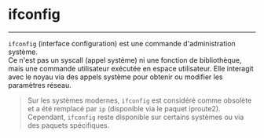 # ifconfig

---

`ifconfig` (interface configuration) est une commande d'administration système.  
Ce n'est pas un syscall (appel système) ni une fonction de bibliothèque, mais une commande utilisateur exécutée en espace utilisateur. Elle interagit avec le noyau via des appels système pour obtenir ou modifier les paramètres réseau.

> Sur les systèmes modernes, `ifconfig` est considéré comme obsolète et a été remplacé par `ip` (disponible via le paquet iproute2). Cependant, `ifconfig` reste disponible sur certains systèmes ou via des paquets spécifiques.

